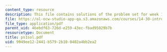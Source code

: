 ```yaml
---
content_type: resource
description: This file contains solutions of the problem set for week 1.
file: https://ol-ocw-studio-app-qa.s3.amazonaws.com/courses/14-30-introduction-to-statistical-method-in-economics-spring-2006/9949ee122441b5792b100402a4bb2ea2_ps1sol.pdf
file_type: application/pdf
parent_uid: 46ebdf63-726d-e259-43ec-fbad95029b7b
resourcetype: Document
title: ps1sol.pdf
uid: 9949ee12-2441-b579-2b10-0402a4bb2ea2
---
```

